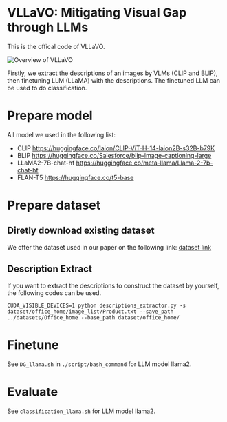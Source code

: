 # VLLaVO: Mitigating Visual Gap through LLMs

This is the offical code of VLLaVO.

![Overview of VLLaVO](figs/framework.svg)

Firstly, we extract the descriptions of an images by VLMs (CLIP and BLIP), then finetuning LLM (LLaMA) with the descriptions.
The finetuned LLM can be used to do classification.


# Prepare model

All model we used in the following list:
- CLIP https://huggingface.co/laion/CLIP-ViT-H-14-laion2B-s32B-b79K
- BLIP https://huggingface.co/Salesforce/blip-image-captioning-large
- LLaMA2-7B-chat-hf https://huggingface.co/meta-llama/Llama-2-7b-chat-hf
- FLAN-T5 https://huggingface.co/t5-base

# Prepare dataset

## Diretly download existing dataset

We offer the dataset used in our paper on the following link: [dataset link](https://www.dropbox.com/home/datasets)

## Description Extract

If you want to extract the descriptions to construct the dataset by yourself, the following codes can be used.

```CUDA_VISIBLE_DEVICES=1 python descriptions_extractor.py -s dataset/office_home/image_list/Product.txt --save_path ../datasets/Office_home --base_path dataset/office_home/```


# Finetune 

See `DG_llama.sh` in `./script/bash_command` for LLM model llama2.

# Evaluate

See `classification_llama.sh` for LLM model llama2. 

